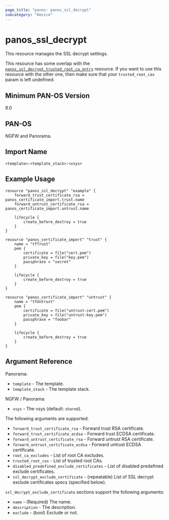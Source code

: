 ```yaml
---
page_title: "panos: panos_ssl_decrypt"
subcategory: "Device"
---
```


# panos_ssl_decrypt

This resource manages the SSL decrypt settings.

This resource has some overlap with the
[`panos_ssl_decrypt_trusted_root_ca_entry`](ssl_decrypt_trusted_root_ca_entry.html)
resource.  If you want to use this resource with the other one, then make sure that
your `trusted_root_cas` param is left undefined.


## Minimum PAN-OS Version

8.0


## PAN-OS

NGFW and Panorama.


## Import Name

```shell
<template>:<template_stack>:<vsys>
```


## Example Usage

```hcl
resource "panos_ssl_decrypt" "example" {
    forward_trust_certificate_rsa = panos_certificate_import.trust.name
    forward_untrust_certificate_rsa = panos_certificate_import.untrust.name

    lifecycle {
        create_before_destroy = true
    }
}

resource "panos_certificate_import" "trust" {
    name = "tfTrust"
    pem {
        certificate = file("cert.pem")
        private_key = file("key.pem")
        passphrase = "secret"
    }

    lifecycle {
        create_before_destroy = true
    }
}

resource "panos_certificate_import" "untrust" {
    name = "tfUntrust"
    pem {
        certificate = file("untrust-cert.pem")
        private_key = file("untrust-key.pem")
        passphrase = "foobar"
    }

    lifecycle {
        create_before_destroy = true
    }
}
```


## Argument Reference

Panorama:

* `template` - The template.
* `template_stack` - The template stack.


NGFW / Panorama:

* `vsys` - The vsys (default: `shared`).


The following arguments are supported:

* `forward_trust_certificate_rsa` - Forward trust RSA certificate.
* `forward_trust_certificate_ecdsa` - Forward trust ECDSA certificate.
* `forward_untrust_certificate_rsa` - Forward untrust RSA certificate.
* `forward_untrust_certificate_ecdsa` - Forward untrust ECDSA certificate.
* `root_ca_excludes` - List of root CA excludes.
* `trusted_root_cas` - List of trusted root CAs.
* `disabled_predefined_exclude_certificates` - List of disabled predefined
  exclude certificates.
* `ssl_decrypt_exclude_certificate` - (repeatable) List of SSL decrypt exclude
  certificates specs (specified below).


`ssl_decrypt_exclude_certificate` sections support the following arguments:

* `name` - (Required) The name.
* `description` - The description.
* `exclude` - (bool) Exclude or not.

